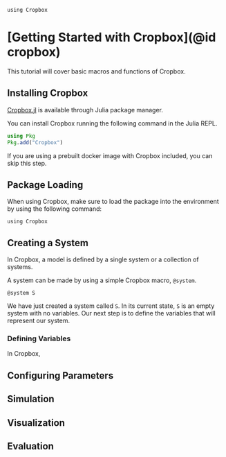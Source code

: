 ```@setup Cropbox
using Cropbox
```

# [Getting Started with Cropbox](@id cropbox)

This tutorial will cover basic macros and functions of Cropbox.

## Installing Cropbox

[Cropbox.jl](https://github.com/cropbox/Cropbox.jl) is available through Julia package manager.

You can install Cropbox running the following command in the Julia REPL.

```julia
using Pkg
Pkg.add("Cropbox")
```

If you are using a prebuilt docker image with Cropbox included, you can skip this step.

## Package Loading

When using Cropbox, make sure to load the package into the environment by using the following command:

```
using Cropbox
```

## Creating a System

In Cropbox, a model is defined by a single system or a collection of systems.

A system can be made by using a simple Cropbox macro, `@system`.

```
@system S
```

We have just created a system called `S`. In its current state, `S` is an empty system with no variables. Our next step is to define the variables that will represent our system.

### Defining Variables

In Cropbox, 


## Configuring Parameters

## Simulation

## Visualization

## Evaluation




